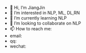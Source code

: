 - 👋 Hi, I’m JiangJin
- 👀 I’m interested in NLP, ML, DL,RN
- 🌱 I’m currently learning NLP
- 💞️ I’m looking to collaborate on NLP
- 📫 How to reach me:
- email:
- qq:
- wechat:

<!---
jiangjin1999/jiangjin1999 is a ✨ special ✨ repository because its `README.md` (this file) appears on your GitHub profile.
You can click the Preview link to take a look at your changes.
--->
